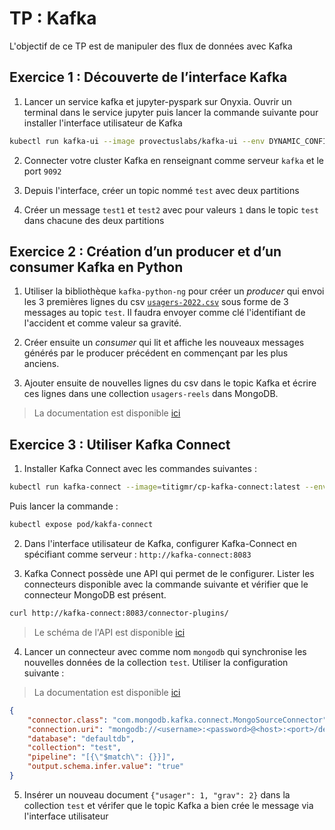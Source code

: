 # TP : Kafka

L'objectif de ce TP est de manipuler des flux de données avec Kafka


## Exercice 1 : Découverte de l’interface Kafka

1. Lancer un service kafka et jupyter-pyspark sur Onyxia. Ouvrir un terminal dans le service jupyter puis lancer la commande suivante pour installer l'interface utilisateur de Kafka

```bash
kubectl run kafka-ui --image provectuslabs/kafka-ui --env DYNAMIC_CONFIG_ENABLED=true --port 8080 && kubectl expose pod/kafka-ui && kubectl create ingress --class onyxia --rule ${KUBERNETES_NAMESPACE}-kafka-ui.user.lab.sspcloud.fr/*=kafka-ui:8080 kafka-ui
```

2. Connecter votre cluster Kafka en renseignant comme serveur `kafka` et le port `9092`

3. Depuis l'interface, créer un topic nommé `test` avec deux partitions

4. Créer un message `test1` et `test2` avec pour valeurs `1` dans le topic `test` dans chacune des deux partitions

## Exercice 2 : Création d’un producer et d’un consumer Kafka en Python

1. Utiliser la bibliothèque `kafka-python-ng` pour créer un *producer* qui envoi les 3 premières lignes du csv [`usagers-2022.csv`](https://www.data.gouv.fr/fr/datasets/r/62c20524-d442-46f5-bfd8-982c59763ec8) sous forme de 3 messages au topic `test`. Il faudra envoyer comme clé l'identifiant de l'accident et comme valeur sa gravité.

2. Créer ensuite un *consumer* qui lit et affiche les nouveaux messages générés par le producer précédent en commençant par les plus anciens.

3. Ajouter ensuite de nouvelles lignes du csv dans le topic Kafka et écrire ces lignes dans une collection `usagers-reels` dans MongoDB.

> La documentation est disponible [ici](https://kafka-python.readthedocs.io/en/master/usage.html)

## Exercice 3 : Utiliser Kafka Connect

1. Installer Kafka Connect avec les commandes suivantes :

```bash
kubectl run kafka-connect --image=titigmr/cp-kafka-connect:latest --env=CONNECT_BOOTSTRAP_SERVERS=kafka:9092 --port=8083 --env=CONNECT_REST_PORT=8082 --env=CONNECT_GROUP_ID="connect" --env=CONNECT_CONFIG_STORAGE_TOPIC="connect-config" --env=CONNECT_OFFSET_STORAGE_TOPIC="connect-offsets" --env=CONNECT_STATUS_STORAGE_TOPIC="connect-status" --env=CONNECT_KEY_CONVERTER="org.apache.kafka.connect.json.JsonConverter" --env=CONNECT_VALUE_CONVERTER="org.apache.kafka.connect.json.JsonConverter" --env=CONNECT_INTERNAL_KEY_CONVERTER="org.apache.kafka.connect.json.JsonConverter" --env=CONNECT_INTERNAL_VALUE_CONVERTER="org.apache.kafka.connect.json.JsonConverter" --env=CONNECT_REST_ADVERTISED_HOST_NAME="kafka-connect" --env=CONNECT_PLUGIN_PATH=/usr/share/java,/usr/share/confluent-hub-components
```

Puis lancer la commande :

```bash
kubectl expose pod/kakfa-connect
```

2. Dans l'interface utilisateur de Kafka, configurer Kafka-Connect en spécifiant comme serveur : `http://kafka-connect:8083`

3. Kafka Connect possède une API qui permet de le configurer. Lister les connecteurs disponible avec la commande suivante et vérifier que le connecteur MongoDB est présent.

```bash
curl http://kafka-connect:8083/connector-plugins/
```

> Le schéma de l'API est disponible [ici](https://docs.confluent.io/platform/current/connect/references/restapi.html)


4. Lancer un connecteur avec comme nom `mongodb` qui synchronise les nouvelles données de la collection `test`. Utiliser la configuration suivante :

> La documentation est disponible [ici](https://www.mongodb.com/docs/kafka-connector/current/source-connector/)

```json
{
    "connector.class": "com.mongodb.kafka.connect.MongoSourceConnector",
    "connection.uri": "mongodb://<username>:<password>@<host>:<port>/defaultdb",
    "database": "defaultdb",
    "collection": "test",
    "pipeline": "[{\"$match\": {}}]",
    "output.schema.infer.value": "true"
}
```


5. Insérer un nouveau document `{"usager": 1, "grav": 2}` dans la collection `test` et vérifer que le topic Kafka a bien crée le message via l'interface utilisateur